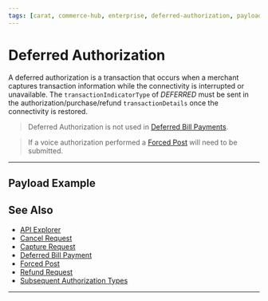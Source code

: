 ```yaml
---
tags: [carat, commerce-hub, enterprise, deferred-authorization, payload-example]
---
```


# Deferred Authorization

A deferred authorization is a transaction that occurs when a merchant captures transaction information while the connectivity is interrupted or unavailable. The `transactionIndicatorType` of *DEFERRED* must be sent in the authorization/purchase/refund `transactionDetails` once the connectivity is restored.

<!-- theme: info -->
> Deferred Authorization is not used in [Deferred Bill Payments](?path=docs/Resources/Guides/Bill-Payments/Deferred-Payment.md).

<!-- theme: warning -->
> If a voice authorization performed a [Forced Post](?path=docs/Resources/API-Documents/Payments/Forced.md) will need to be submitted.

---

## Payload Example


## See Also
- [API Explorer](../api/?type=post&path=/payments/v1/charges)
- [Cancel Request](?path=docs/Resources/API-Documents/Payments/Cancel.md)
- [Capture Request](?path=docs/Resources/API-Documents/Payments/Capture.md)
- [Deferred Bill Payment](?path=docs/Resources/Guides/Bill-Payments/Deferred-Payment.md)
- [Forced Post](?path=docs/Resources/API-Documents/Payments/Forced.md)
- [Refund Request](?path=docs/Resources/API-Documents/Payments/Refund.md)
- [Subsequent Authorization Types](?path=docs/Resources/Guides/Authorizations/Authorization-Types.md)

---
